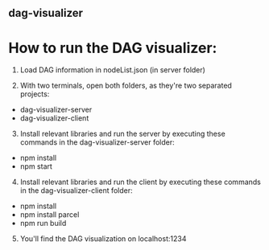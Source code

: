 ## dag-visualizer

# How to run the DAG visualizer: 

1. Load DAG information in nodeList.json (in server folder)

2. With two terminals, open both folders, as they're two separated projects:
-   dag-visualizer-server
-   dag-visualizer-client

3. Install relevant libraries and run the server by executing these commands in the dag-visualizer-server folder:
-   npm install
-   npm start

4. Install relevant libraries and run the client by executing these commands in the dag-visualizer-client folder:
-   npm install
-   npm install parcel
-   npm run build

5. You'll find the DAG  visualization on localhost:1234